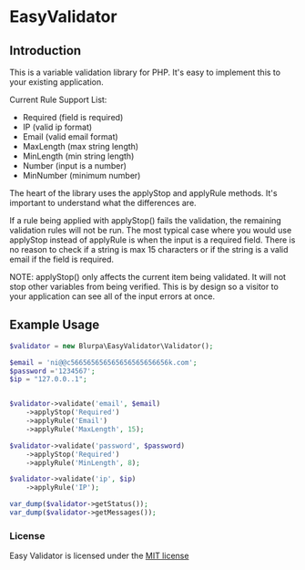 # EasyValidator

## Introduction

This is a variable validation library for PHP. It's easy to implement this to your existing application.

Current Rule Support List:
* Required (field is required)
* IP (valid ip format)
* Email (valid email format)
* MaxLength (max string length)
* MinLength (min string length)
* Number (input is a number)
* MinNumber (minimum number)

The heart of the library uses the applyStop and applyRule methods. It's important to understand what the differences are.

If a rule being applied with applyStop() fails the validation, the remaining validation rules will not be run.
The most typical case where you would use applyStop instead of applyRule is when the input is a required field. There is
no reason to check if a string is max 15 characters or if the string is a valid email if the field is required.

NOTE: applyStop() only affects the current item being validated. It will not stop other variables from being verified.
This is by design so a visitor to your application can see all of the input errors at once.

## Example Usage

```php
$validator = new Blurpa\EasyValidator\Validator();

$email = 'ni@@c566565656565656565656656k.com';
$password ='1234567';
$ip = "127.0.0..1";


$validator->validate('email', $email)
    ->applyStop('Required')
    ->applyRule('Email')
    ->applyRule('MaxLength', 15);

$validator->validate('password', $password)
    ->applyStop('Required')
    ->applyRule('MinLength', 8);

$validator->validate('ip', $ip)
    ->applyRule('IP');

var_dump($validator->getStatus());
var_dump($validator->getMessages());
```

### License

Easy Validator is licensed under the [MIT license](http://opensource.org/licenses/MIT)
